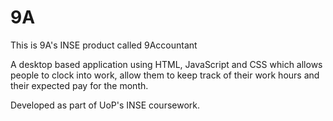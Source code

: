 # 9A
This is 9A's INSE product called 9Accountant

A desktop based application using HTML, JavaScript and CSS which allows people to clock into work, allow them to keep track of their work hours and their expected pay for the month.

Developed as part of UoP's INSE coursework.

<!--make sure to add details on what the product is about>